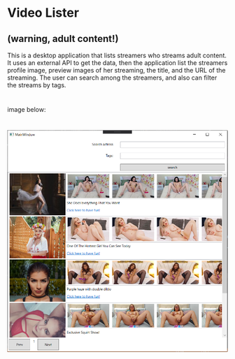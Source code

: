 # Video Lister

## (warning, adult content!)
This is a desktop application that lists streamers who streams adult content. It uses an external API to get the data, then the application list the streamers profile image, preview images of her streaming, the title, and the URL of the streaming. The user can search among the streamers, and also can filter the streams by tags.
#
image below:
#
#
#
#
#
#
#
#
#
#
#
#
![alt text](DemoImages/Capture.PNG?raw=true "Title")
